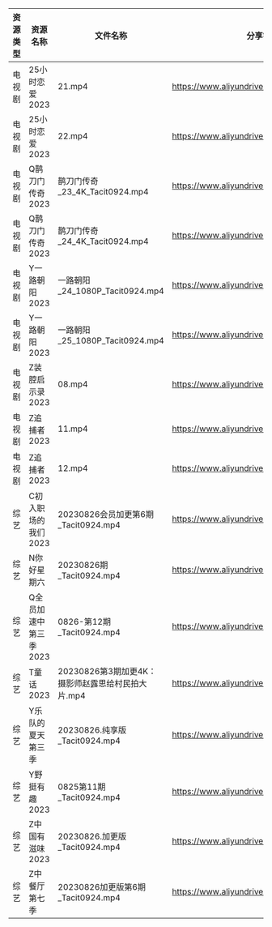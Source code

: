 | 资源类型 | 资源名称          | 文件名称                             | 分享链接                                      | 更新时间       |
| ---- | ------------- | -------------------------------- | ----------------------------------------- | ---------- |
| 电视剧  | 25小时恋爱2023    | 21.mp4                           | https://www.aliyundrive.com/s/J3KM8L4y4EF | 2023-08-27 |
| 电视剧  | 25小时恋爱2023    | 22.mp4                           | https://www.aliyundrive.com/s/J3KM8L4y4EF | 2023-08-27 |
| 电视剧  | Q鹊刀门传奇2023    | 鹊刀门传奇_23_4K_Tacit0924.mp4        | https://www.aliyundrive.com/s/oamPW4B3z4U | 2023-08-27 |
| 电视剧  | Q鹊刀门传奇2023    | 鹊刀门传奇_24_4K_Tacit0924.mp4        | https://www.aliyundrive.com/s/oamPW4B3z4U | 2023-08-27 |
| 电视剧  | Y一路朝阳2023     | 一路朝阳_24_1080P_Tacit0924.mp4      | https://www.aliyundrive.com/s/525jafigtyj | 2023-08-27 |
| 电视剧  | Y一路朝阳2023     | 一路朝阳_25_1080P_Tacit0924.mp4      | https://www.aliyundrive.com/s/525jafigtyj | 2023-08-27 |
| 电视剧  | Z装腔启示录2023    | 08.mp4                           | https://www.aliyundrive.com/s/LHPUMVkQtrB | 2023-08-27 |
| 电视剧  | Z追捕者2023      | 11.mp4                           | https://www.aliyundrive.com/s/EPNgViZfVW2 | 2023-08-27 |
| 电视剧  | Z追捕者2023      | 12.mp4                           | https://www.aliyundrive.com/s/EPNgViZfVW2 | 2023-08-27 |
| 综艺   | C初入职场的我们2023  | 20230826会员加更第6期_Tacit0924.mp4    | https://www.aliyundrive.com/s/pqc7pqfCNxC | 2023-08-27 |
| 综艺   | N你好星期六        | 20230826期_Tacit0924.mp4          | https://www.aliyundrive.com/s/QGPr3eRo3pE | 2023-08-27 |
| 综艺   | Q全员加速中第三季2023 | 0826-第12期_Tacit0924.mp4          | https://www.aliyundrive.com/s/FvT7oNH6GCT | 2023-08-27 |
| 综艺   | T童话2023       | 20230826第3期加更4K：摄影师赵露思给村民拍大片.mp4 | https://www.aliyundrive.com/s/fFoZet5PGkd | 2023-08-27 |
| 综艺   | Y乐队的夏天第三季     | 20230826.纯享版_Tacit0924.mp4       | https://www.aliyundrive.com/s/81XwrEvUQLQ | 2023-08-27 |
| 综艺   | Y野挺有趣2023     | 0825第11期_Tacit0924.mp4           | https://www.aliyundrive.com/s/gk5rkpQXjcL | 2023-08-27 |
| 综艺   | Z中国有滋味2023    | 20230826.加更版_Tacit0924.mp4       | https://www.aliyundrive.com/s/EDni6GQcnsU | 2023-08-27 |
| 综艺   | Z中餐厅第七季       | 20230826加更版第6期_Tacit0924.mp4     | https://www.aliyundrive.com/s/25GFy8VFsb6 | 2023-08-27 |
